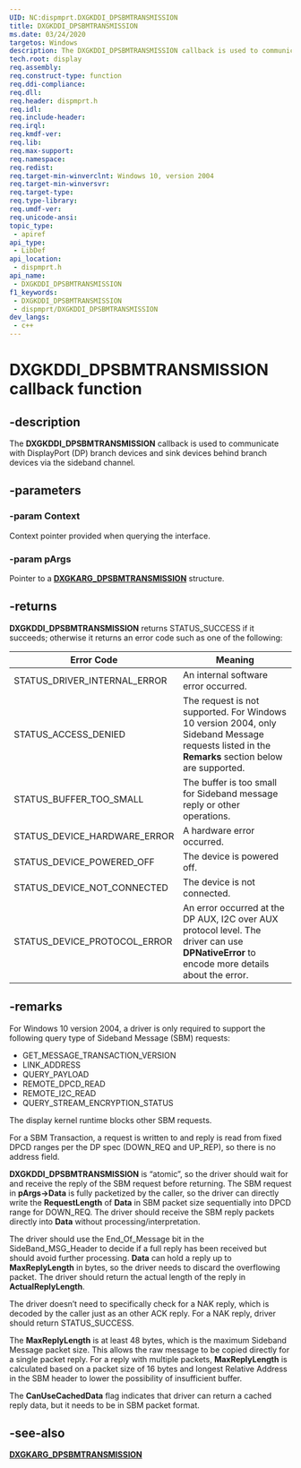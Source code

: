 ```yaml
---
UID: NC:dispmprt.DXGKDDI_DPSBMTRANSMISSION
title: DXGKDDI_DPSBMTRANSMISSION
ms.date: 03/24/2020
targetos: Windows
description: The DXGKDDI_DPSBMTRANSMISSION callback is used to communicate with DisplayPort (DP) branch devices and sink devices behind branch devices.
tech.root: display
req.assembly: 
req.construct-type: function
req.ddi-compliance: 
req.dll: 
req.header: dispmprt.h
req.idl: 
req.include-header: 
req.irql: 
req.kmdf-ver: 
req.lib: 
req.max-support: 
req.namespace: 
req.redist: 
req.target-min-winverclnt: Windows 10, version 2004
req.target-min-winversvr: 
req.target-type: 
req.type-library: 
req.umdf-ver: 
req.unicode-ansi: 
topic_type:
 - apiref
api_type:
 - LibDef
api_location:
 - dispmprt.h
api_name:
 - DXGKDDI_DPSBMTRANSMISSION
f1_keywords:
 - DXGKDDI_DPSBMTRANSMISSION
 - dispmprt/DXGKDDI_DPSBMTRANSMISSION
dev_langs:
 - c++
---
```


# DXGKDDI_DPSBMTRANSMISSION callback function


## -description

The **DXGKDDI_DPSBMTRANSMISSION** callback is used to communicate with DisplayPort (DP) branch devices and sink devices behind branch devices via the sideband channel.

## -parameters

### -param Context

Context pointer provided when querying the interface.

### -param pArgs

Pointer to a [**DXGKARG_DPSBMTRANSMISSION**](ns-dispmprt-dxgkarg_dpsbmtransmission.md) structure.

## -returns

**DXGKDDI_DPSBMTRANSMISSION** returns STATUS_SUCCESS if it succeeds; otherwise it returns an error code such as one of the following:

| Error Code | Meaning |
| ---------- | ------- |
| STATUS_DRIVER_INTERNAL_ERROR | An internal software error occurred.|  
| STATUS_ACCESS_DENIED | The request is not supported. For Windows 10 version 2004, only Sideband Message requests listed in the **Remarks** section below are supported. |
| STATUS_BUFFER_TOO_SMALL | The buffer is too small for Sideband message reply or other operations. |
| STATUS_DEVICE_HARDWARE_ERROR | A hardware error occurred. |
| STATUS_DEVICE_POWERED_OFF | The device is powered off. |
| STATUS_DEVICE_NOT_CONNECTED | The device is not connected. |
| STATUS_DEVICE_PROTOCOL_ERROR | An error occurred at the DP AUX, I2C over AUX protocol level. The driver can use **DPNativeError** to encode more details about the error. |

## -remarks

For Windows 10 version 2004, a driver is only required to support the following query type of Sideband Message (SBM) requests:

* GET_MESSAGE_TRANSACTION_VERSION
* LINK_ADDRESS
* QUERY_PAYLOAD
* REMOTE_DPCD_READ
* REMOTE_I2C_READ
* QUERY_STREAM_ENCRYPTION_STATUS

The display kernel runtime blocks other SBM requests.

For a SBM Transaction, a request is written to and reply is read from fixed DPCD ranges per the DP spec (DOWN_REQ and UP_REP), so there is no address field.

**DXGKDDI_DPSBMTRANSMISSION** is “atomic”, so the driver should wait for and receive the reply of the SBM request before returning. The SBM request in **pArgs->Data** is fully packetized by the caller, so the driver can directly write the **RequestLength** of **Data** in SBM packet size sequentially into DPCD range for DOWN_REQ. The driver should receive the SBM reply packets directly into **Data** without processing/interpretation.

The driver should use the End_Of_Message bit in the SideBand_MSG_Header to decide if a full reply has been received but should avoid further processing. **Data** can hold a reply up to **MaxReplyLength** in bytes, so the driver needs to discard the overflowing packet. The driver should return the actual length of the reply in **ActualReplyLength**.

The driver doesn’t need to specifically check for a NAK reply, which is decoded by the caller just as an other ACK reply. For a NAK reply, driver should return STATUS_SUCCESS.

The **MaxReplyLength** is at least 48 bytes, which is the maximum Sideband Message packet size. This allows the raw message to be copied directly for a single packet reply. For a reply with multiple packets, **MaxReplyLength** is calculated based on a packet size of 16 bytes and longest Relative Address in the SBM header to lower the possibility of insufficient buffer.

The **CanUseCachedData** flag indicates that driver can return a cached reply data, but it needs to be in SBM packet format.

## -see-also

[**DXGKARG_DPSBMTRANSMISSION**](ns-dispmprt-dxgkarg_dpsbmtransmission.md)

